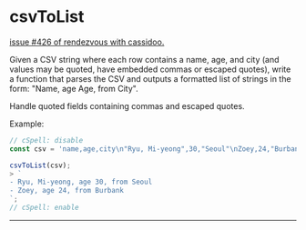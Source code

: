 # csvToList

[issue #426 of rendezvous with cassidoo.](https://buttondown.com/cassidoo/archive/the-best-relationships-develop-out-of-friendships/)

Given a CSV string where each row contains a name, age, and city
(and values may be quoted, have embedded commas or escaped quotes),
write a function that parses the CSV and outputs a formatted list
of strings in the form: "Name, age Age, from City".

Handle quoted fields containing commas and escaped quotes.

Example:

```ts
// cSpell: disable
const csv = 'name,age,city\n"Ryu, Mi-yeong",30,"Seoul"\nZoey,24,"Burbank"';

csvToList(csv);
> `
- Ryu, Mi-yeong, age 30, from Seoul
- Zoey, age 24, from Burbank
`;
// cSpell: enable
```

---

<!-- [Solution Playground](https://tsplay.dev/NlrlOW) -->
